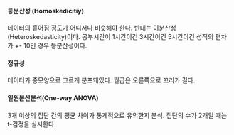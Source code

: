 #### 등분산성 (Homoskedicitiy)
데이터의 흩어짐 정도가 어디서나 비슷해야 한다. 반대는 이분산성(Heteroskedasticity)이다. 
공부시간이 1시간이건 3시간이건 5시간이건 성적의 편차가 +- 10인 경우 등분산성이다.
#### 정규성
데이터가 종모양으로 고르게 분포돼있다. 월급은 오른쪽으로 꼬리가 길다.

#### 일원분산분석(One-way ANOVA)
3개 이상의 집단 간의 평균 차이가 통계적으로 유의한지 분석. 집단의 수가 2개일 때는 t-검정을 실시한다.